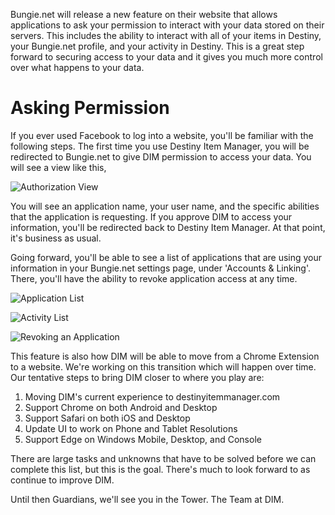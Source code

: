 Bungie.net will release a new feature on their website that allows applications to ask your permission to interact with your data stored on their servers.  This includes the ability to interact with all of your items in Destiny, your Bungie.net profile, and your activity in Destiny.  This is a great step forward to securing access to your data and it gives you much more control over what happens to your data.

# Asking Permission

If you ever used Facebook to log into a website, you'll be familiar with the following steps.  The first time you use Destiny Item Manager, you will be redirected to Bungie.net to give DIM permission to access your data. You will see a view like this,

![Authorization View](http://i.imgur.com/1jRRIuZ.png)

You will see an application name, your user name, and the specific abilities that the application is requesting.  If you approve DIM to access your information, you'll be redirected back to Destiny Item Manager.  At that point, it's business as usual.  

Going forward, you'll be able to see a list of applications that are using your information in your Bungie.net settings page, under 'Accounts & Linking'.  There, you'll have the ability to revoke application access at any time.  

![Application List](http://i.imgur.com/3Bnnb8s.png)

![Activity List](http://i.imgur.com/Sj0tcSC.png)

![Revoking an Application](http://i.imgur.com/Y4bFZwW.png)

This feature is also how DIM will be able to move from a Chrome Extension to a website.  We're working on this transition which will happen over time.  Our tentative steps to bring DIM closer to where you play are:

1. Moving DIM's current experience to destinyitemmanager.com
2. Support Chrome on both Android and Desktop
3. Support Safari on both iOS and Desktop
4. Update UI to work on Phone and Tablet Resolutions
5. Support Edge on Windows Mobile, Desktop, and Console

There are large tasks and unknowns that have to be solved before we can complete this list, but this is the goal.  There's much to look forward to as continue to improve DIM.

Until then Guardians, we'll see you in the Tower.
The Team at DIM.